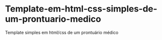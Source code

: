 # Template-em-html-css-simples-de-um-prontuario-medico
Template simples em html/css de um prontuário médico
